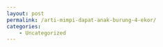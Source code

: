 ```yaml
---
layout: post
permalink: /arti-mimpi-dapat-anak-burung-4-ekor/
categories:
    - Uncategorized
---
```


